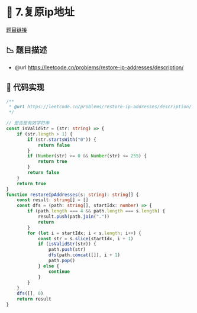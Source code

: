 # 🎪 7.复原ip地址

[题目链接](https://leetcode.cn/problems/restore-ip-addresses/description/)

## 📉 题目描述
* @url https://leetcode.cn/problems/restore-ip-addresses/description/

## 📌 代码实现
```typescript
/**
 * @url https://leetcode.cn/problems/restore-ip-addresses/description/
 */

// 是否是有效字符串
const isValidStr = (str: string) => {
    if (str.length > 1) {
        if (str.startsWith("0")) {
            return false
        }
        if (Number(str) >= 0 && Number(str) <= 255) {
            return true
        }
        return false
    }
    return true
}
function restoreIpAddresses(s: string): string[] {
    const result: string[] = []
    const dfs = (path: string[], startIdx: number) => {
        if (path.length === 4 && path.length === s.length) {
            result.push(path.join("."))
            return
        }
        for (let i = startIdx; i < s.length; i++) {
            const str = s.slice(startIdx, i + 1)
            if (isValidStr(str)) {
                path.push(str)
                dfs(path.concat([]), i + 1)
                path.pop()
            } else {
                continue
            }
        }
    }
    dfs([], 0)
    return result
}

```
